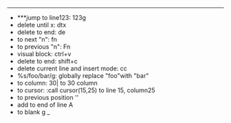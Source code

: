 ***
* ****j*ump to line123: 123g
* delete until x: dtx
* delete to end: de
* to next "n": fn
* to previous "n": Fn
* visual block: ctrl+v
* delete to end: shift+c
* delete current line and insert mode: cc
* %s/foo/bar/g: globally replace "foo"with "bar"
* to column: 30| to 30 column
* to cursor: :call cursor(15,25) to line 15, column25
* to previous position ''
* add to end of line A
* to blank g _

